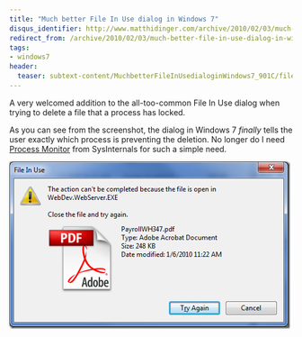```yaml
---
title: "Much better File In Use dialog in Windows 7"
disqus_identifier: http://www.matthidinger.com/archive/2010/02/03/much-better-file-in-use-dialog-in-windows-7.aspx
redirect_from: /archive/2010/02/03/much-better-file-in-use-dialog-in-windows-7.aspx/
tags: 
- windows7
header:
  teaser: subtext-content/MuchbetterFileInUsedialoginWindows7_901C/filelockeddialog_thumb.png
---
```

A very welcomed addition to the all-too-common File In Use dialog when trying to delete a file that a process has locked.

As you can see from the screenshot, the dialog in Windows 7 *finally* tells the user exactly which process is preventing the deletion. No longer do I need [Process Monitor](http://technet.microsoft.com/en-us/sysinternals/bb896645.aspx) from SysInternals for such a simple need.

![](/images/subtext-content/MuchbetterFileInUsedialoginWindows7_901C/filelockeddialog_thumb.png)


 

